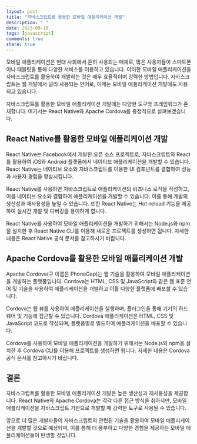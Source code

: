 ```yaml
---
layout: post
title: "자바스크립트를 활용한 모바일 애플리케이션 개발"
description: " "
date: 2023-09-10
tags: [javascript]
comments: true
share: true
---
```


모바일 애플리케이션은 현대 사회에서 흔히 사용되는 매체로, 많은 사용자들이 스마트폰이나 태블릿을 통해 다양한 서비스를 이용하고 있습니다. 이러한 모바일 애플리케이션을 자바스크립트를 활용하여 개발하는 것은 매우 효율적이며 강력한 방법입니다. 자바스크립트는 웹 개발에서 널리 사용되는 언어로, 이제는 모바일 애플리케이션 개발에도 사용되고 있습니다. 

자바스크립트를 활용한 모바일 애플리케이션 개발에는 다양한 도구와 프레임워크가 존재합니다. 여기서는 React Native와 Apache Cordova를 중점적으로 살펴보겠습니다.

## React Native를 활용한 모바일 애플리케이션 개발

React Native는 Facebook에서 개발한 오픈 소스 프로젝트로, 자바스크립트와 React를 활용하여 iOS와 Android 플랫폼에서 네이티브 애플리케이션을 개발할 수 있습니다. React Native는 네이티브 요소와 자바스크립트를 이용한 UI 컴포넌트를 결합하여 성능과 사용자 경험을 향상시킵니다.

React Native를 사용하면 자바스크립트로 애플리케이션의 비즈니스 로직을 작성하고, 이를 네이티브 요소와 결합하여 애플리케이션을 개발할 수 있습니다. 이를 통해 개발의 생산성과 재사용성을 높일 수 있습니다. 또한 React Native는 Hot-reload 기능을 제공하여 실시간 개발 및 디버깅을 용이하게 합니다.

React Native를 사용하여 모바일 애플리케이션을 개발하기 위해서는 Node.js와 npm을 설치한 후 React Native CLI를 이용해 새로운 프로젝트를 생성하면 됩니다. 자세한 내용은 React Native 공식 문서를 참고하시기 바랍니다.

## Apache Cordova를 활용한 모바일 애플리케이션 개발

Apache Cordova(구 이름은 PhoneGap)는 웹 기술을 활용하여 모바일 애플리케이션을 개발하는 플랫폼입니다. Cordova는 HTML, CSS 및 JavaScript와 같은 웹 표준 언어 및 기술을 사용하여 애플리케이션을 개발하고 이를 다양한 플랫폼에 배포할 수 있습니다.

Cordova는 웹 뷰를 사용하여 애플리케이션을 실행하며, 플러그인을 통해 기기의 하드웨어 및 기능에 접근할 수 있습니다. Cordova 애플리케이션은 HTML, CSS 및 JavaScript 코드로 작성되며, 플랫폼별로 빌드하여 애플리케이션을 배포할 수 있습니다.

Cordova를 사용하여 모바일 애플리케이션을 개발하기 위해서는 Node.js와 npm을 설치한 후 Cordova CLI를 이용해 프로젝트를 생성하면 됩니다. 자세한 내용은 Cordova 공식 문서를 참고하시기 바랍니다.

## 결론

자바스크립트를 활용한 모바일 애플리케이션 개발은 높은 생산성과 재사용성을 제공합니다. React Native와 Apache Cordova는 각각 다른 접근 방식을 취하지만, 모바일 애플리케이션을 자바스크립트 기반으로 개발할 때 강력한 도구로 사용될 수 있습니다. 

앞으로 더 많은 개발자들이 자바스크립트와 관련된 기술을 활용하여 모바일 애플리케이션을 개발할 것으로 예상되며, 이를 통해 더 풍부하고 다양한 경험을 제공하는 모바일 애플리케이션들이 탄생할 것입니다.